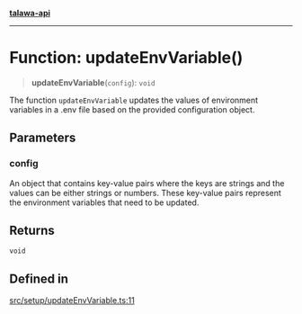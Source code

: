 [**talawa-api**](../../../README.md)

***

# Function: updateEnvVariable()

> **updateEnvVariable**(`config`): `void`

The function `updateEnvVariable` updates the values of environment variables in a .env file based on the provided
configuration object.

## Parameters

### config

An object that contains key-value pairs where the keys are strings and the values
can be either strings or numbers. These key-value pairs represent the environment variables that
need to be updated.

## Returns

`void`

## Defined in

[src/setup/updateEnvVariable.ts:11](https://github.com/Suyash878/talawa-api/blob/e4413cec641a837926071678fed3c7f67234e31e/src/setup/updateEnvVariable.ts#L11)

